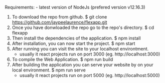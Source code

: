 Requirements:
	- latest version of NodeJs (prefered version v12.16.3)

1. To download the repo from github.
	$ git clone https://github.com/jaypeelaurence/flexapp.git
2. Once you have donwloaded the repo go to the repo's directory.
	$ cd flexapp
3. Then install the dependencies of the application.
	$ npm install
4. After installation, you can now start the project.
	$ npm start
5. After running you can visit the site to your localhost environtment.
	- usually it react projects run on port 3000 (eg. http://localhost:3000)
6. To compile the Web Application.
	$ npm run build
7. After building the application you can serve your website by on your local environment.
	$ npm run serve
	- usually it react projects run on port 5000 (eg. http://localhost:5000)
